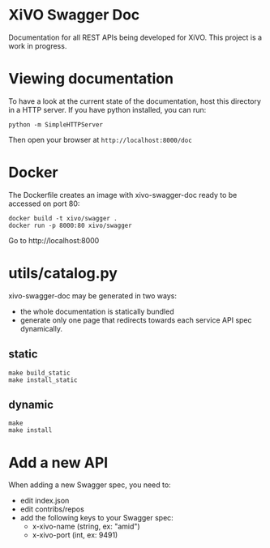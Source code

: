 XiVO Swagger Doc
================

Documentation for all REST APIs being developed for XiVO. This project
is a work in progress.

Viewing documentation
=====================

To have a look at the current state of the documentation, host this
directory in a HTTP server. If you have python installed, you can run:

    python -m SimpleHTTPServer

Then open your browser at ```http://localhost:8000/doc```


Docker
======

The Dockerfile creates an image with xivo-swagger-doc ready to be accessed on
port 80:

    docker build -t xivo/swagger .
    docker run -p 8000:80 xivo/swagger

Go to http://localhost:8000


utils/catalog.py
================

xivo-swagger-doc may be generated in two ways:

* the whole documentation is statically bundled
* generate only one page that redirects towards each service API spec dynamically.


static
------

    make build_static
    make install_static

dynamic
------

    make
    make install


Add a new API
=============

When adding a new Swagger spec, you need to:

- edit index.json
- edit contribs/repos
- add the following keys to your Swagger spec:
  - x-xivo-name (string, ex: "amid")
  - x-xivo-port (int, ex: 9491)
